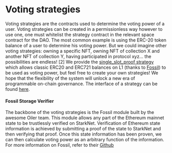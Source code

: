 # Voting strategies

Voting strategies are the contracts used to determine the voting power of a user. Voting strategies can be created in a permissionless way however to use one, one must whitelist the strategy contract in the relevant space contract for the DAO. The most common example is using the ERC-20 token balance of a user to determine his voting power. But we could imagine other voting strategies: owning a specific NFT, owning NFT of collection X and another NFT of collection Y, having participated in protocol xyz... the possibilities are endless! \[2] We provide the [single\_slot\_proof strategy](https://github.com/snapshot-labs/sx-core/blob/develop/contracts/starknet/strategies/single\_slot\_proof.cairo) which allows classic ERC20 and ERC721 balances on L1 (thanks to [Fossil](https://github.com/snapshot-labs/sx-core#Fossil-Storage-Verifier)) to be used as voting power, but feel free to create your own strategies! We hope that the flexibility of the system will unlock a new era of programmable on-chain governance. The interface of a strategy can be found [here](https://github.com/snapshot-labs/sx-core/blob/develop/contracts/starknet/strategies/interface.cairo).

#### Fossil Storage Verifier

The backbone of the voting strategies is the Fossil module built by the awesome Oiler team. This module allows any part of the Ethereum mainnet state to be trustlessly verified on StarkNet. Verification of Ethereum state information is achieved by submitting a proof of the state to StarkNet and then verifying that proof. Once this state information has been proven, we can then calculate voting power as an arbitrary function of the information. For more information on Fossil, refer to their [Github](https://github.com/OilerNetwork/fossil)
